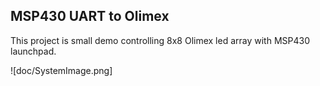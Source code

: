 MSP430 UART to Olimex
---------------------

This project is small demo controlling 8x8 Olimex led array with MSP430 launchpad.

![doc/SystemImage.png]
